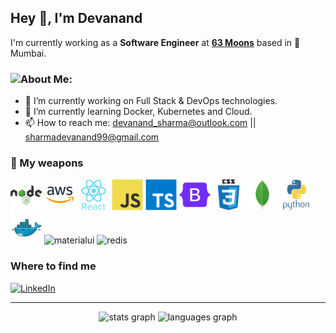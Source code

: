 <h2>Hey 👋, I'm Devanand </h2>

<p>I'm currently working as a <b>Software Engineer</b> at <strong><a href="https://www.63moons.com/">63 Moons</a></strong> </strong> based in 🌁 Mumbai.</p>

### <img src="https://github.com/TheDudeThatCode/TheDudeThatCode/blob/master/Assets/Developer.gif" width="45px">About Me:

- 🔭 I’m currently working on Full Stack & DevOps technologies.
- 🌱 I’m currently learning Docker, Kubernetes and Cloud.
- 📫 How to reach me: devanand_sharma@outlook.com || sharmadevanand99@gmail.com

<h3>🚀 My weapons </h3>
<p align="left">
<img src="https://raw.githubusercontent.com/devicons/devicon/master/icons/nodejs/nodejs-original-wordmark.svg" alt="nodejs" width="50" height="50" />
<img src="https://raw.githubusercontent.com/github/explore/80688e429a7d4ef2fca1e82350fe8e3517d3494d/topics/aws/aws.png" alt="aws" width="50" height="50" />
<img src="https://raw.githubusercontent.com/devicons/devicon/master/icons/react/react-original-wordmark.svg" alt="react" width="50" height="50" />
<img src="https://raw.githubusercontent.com/devicons/devicon/master/icons/javascript/javascript-original.svg" alt="javascript" width="50" height="50" />
<img src="https://raw.githubusercontent.com/devicons/devicon/master/icons/typescript/typescript-original.svg" alt="typescript" width="50" height="50" />
<img src="https://raw.githubusercontent.com/devicons/devicon/master/icons/bootstrap/bootstrap-plain.svg" alt="bootstrap" width="50" height="50" />
<img src="https://raw.githubusercontent.com/devicons/devicon/master/icons/css3/css3-original-wordmark.svg" alt="css3" width="50" height="50" />
<img src="https://raw.githubusercontent.com/devicons/devicon/master/icons/mongodb/mongodb-original.svg" alt="mongodb" width="50" height="50" />
<img src="https://raw.githubusercontent.com/devicons/devicon/master/icons/python/python-original-wordmark.svg" alt="python" width="50" height="50" />
<!-- <img src="https://www.vectorlogo.zone/logos/google_cloud/google_cloud-icon.svg" alt="gcp" width="50" height="50" /> -->
<img src="https://raw.githubusercontent.com/devicons/devicon/master/icons/docker/docker-original.svg" alt="Docker" width="50" height="50" />
<!-- <img src="https://www.vectorlogo.zone/logos/kubernetes/kubernetes-icon.svg" alt="Kubernetes" width="50" height="50" /> -->
<!-- <img src="https://raw.githubusercontent.com/devicons/devicon/master/icons/graphql/graphql-plain-wordmark.svg" alt="Docker" width="50" height="50" /> -->
<img src="https://cdn.jsdelivr.net/gh/devicons/devicon/icons/materialui/materialui-original.svg" alt="materialui" width="50" height="50" />
<img src="https://cdn.jsdelivr.net/gh/devicons/devicon/icons/redis/redis-original.svg" alt="redis" width="50" height="50" />
  
<h3>Where to find me</h3>
<p>
  <!-- <a href="https://github.com/devanand-localhost" target="_blank"><img alt="Github" src="https://img.shields.io/badge/GitHub-%2312100E.svg?&style=for-the-badge&logo=Github&logoColor=white" /></a> -->
  <a href="https://www.linkedin.com/in/devanand-localhost/" target="_blank"><img alt="LinkedIn" src="https://img.shields.io/badge/linkedin-%230077B5.svg?&style=for-the-badge&logo=linkedin&logoColor=white" /></a>
</p>

-------------

<div align="center">
  <img src="https://github-readme-stats.vercel.app/api?username=devanand-localhost&hide_title=false&hide_rank=false&show_icons=true&include_all_commits=true&count_private=true&disable_animations=false&theme=dracula&locale=en&hide_border=false&order=1" height="150" alt="stats graph"  />
  <img src="https://github-readme-stats.vercel.app/api/top-langs?username=devanand-localhost&locale=en&hide_title=false&layout=compact&card_width=320&langs_count=5&theme=dracula&hide_border=false&order=2" height="150" alt="languages graph"  />
</div>

###
